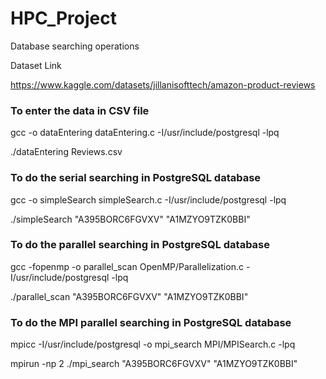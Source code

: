 # HPC_Project
Database searching operations

Dataset Link

https://www.kaggle.com/datasets/jillanisofttech/amazon-product-reviews

### To enter the data in CSV file

gcc -o dataEntering dataEntering.c -I/usr/include/postgresql -lpq

./dataEntering Reviews.csv

### To do the serial searching in PostgreSQL database

gcc -o simpleSearch simpleSearch.c -I/usr/include/postgresql -lpq

./simpleSearch "A395BORC6FGVXV" "A1MZYO9TZK0BBI"

### To do the parallel searching in PostgreSQL database

gcc -fopenmp -o parallel_scan OpenMP/Parallelization.c  -I/usr/include/postgresql -lpq

./parallel_scan "A395BORC6FGVXV" "A1MZYO9TZK0BBI"

### To do the MPI parallel searching in PostgreSQL database

mpicc -I/usr/include/postgresql -o mpi_search MPI/MPISearch.c -lpq

mpirun -np 2 ./mpi_search "A395BORC6FGVXV" "A1MZYO9TZK0BBI"

